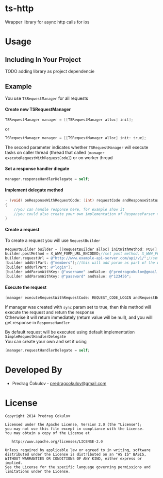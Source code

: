 ts-http
====================

Wrapper library for async http calls for ios


Usage
=====


Including In Your Project
-------------------------

TODO adding library as project dependencie

Example
-------------------------

You use `TSRequestManager` for all requests  

#### Create new TSRequestManager

``` objective-c
TSRequestManager manager = [[TSRequestManager alloc] init];
```
or
``` objective-c
TSRequestManager manager = [[TSRequestManager alloc] init: true];
```
The second parameter indicates whether `TSRequestManager` will execute tasks on caller thread (thread that called `[manager executeRequestWithRequestCode]`) or on worker thread

#### Set a response handler dlegate

```objective-c
manager.responseHandlerDelegate = self;
```
#### Implement delegate method

```objective-c
- (void) onResponseWithRequestCode: (int) requestCode andResponseStatus: (int) responseStatus andResponseParser: (ResponseParser*) responseParser
{
    //you can handle response here, for example show it
    //you could also create your own implementation of ResponseParser that will parse the response and return the result
}
```  

#### Create a request

To create a request you will use `RequestBuilder`

```objective-c
RequestBuilder builder = [[RequestBuilder alloc] initWithMethod: POST];//create new RequestBuilder with HTTP POST method
builder.postMethod = X_WWW_FORM_URL_ENCODED;//set post method, X_WWW_FORM_URL_ENCODED is default so you don't need to set it
builder.requestUrl = @"http://www.example-api-server.com/api/v1/";//set a request url. You can also call static method `setDefaultRequestUrl` once, instead of setting is every time
[builder addUrlPart: @"members"];//this will add param as part of the url. eg. http://www.example-api-server.com/api/v1/member/login
[builder addUrlPart: @"login"];
[builder addParamWithKey: @"username" andValue: @"predragcokulov@gmail.com"];//add POST param, if HTTP method was GET, then this would put param in url. eg. http://www.example-api-server.com/api/v1/member/login?username=predragcokulov@gmail.com
[builder addParamWithKey: @"password" andValue: @"123456";
```

#### Execute the request

```objective-c
[manager executeRequestWithRequestCode: REQUEST_CODE_LOGIN andRequestBuilder: builder);
```

If manager was created with `sync` param set to true, then this method will execute the request and return the response  
Otherwise it will return immediately (return value will be null), and you will get response in `ResponseHandler`  

By default request will be executed using default implementation `SimpleRequestHandlerDelegate`  
You can create your own and set it using  

```objective-c
[manager.requestHandlerDelegate = self;
```

Developed By
============

* Predrag Čokulov - <predragcokulov@gmail.com>



License
=======

    Copyright 2014 Predrag Čokulov

    Licensed under the Apache License, Version 2.0 (the "License");
    you may not use this file except in compliance with the License.
    You may obtain a copy of the License at

       http://www.apache.org/licenses/LICENSE-2.0

    Unless required by applicable law or agreed to in writing, software
    distributed under the License is distributed on an "AS IS" BASIS,
    WITHOUT WARRANTIES OR CONDITIONS OF ANY KIND, either express or implied.
    See the License for the specific language governing permissions and
    limitations under the License.



 [1]: https://github.com/pedja1/FontWidgets/releases
